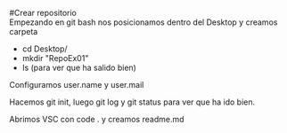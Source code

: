 #Crear repositorio  
Empezando en git bash nos posicionamos dentro del Desktop y creamos carpeta  
- cd Desktop/  
- mkdir "RepoEx01"  
- ls (para ver que ha salido bien)  
  
Configuramos user.name y user.mail  

Hacemos git init, luego git log y git status para ver que ha ido bien.  

Abrimos VSC con code . y creamos readme.md